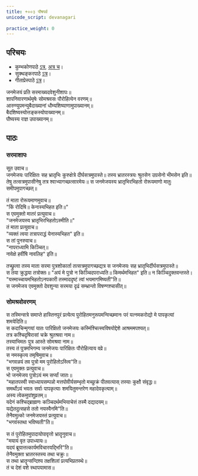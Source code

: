 ```yaml
---  
title: +००३ पौषपर्व 
unicode_script: devanagari  
  
practice_weight: 0  
---  
```


## परिचयः
- कुम्भकोणपाठे [ऽत्र](https://archive.org/details/mahAbhArata-kumbhakoNam/page/n13), [अत्र च](https://sanskritdocuments.org/mirrors/mahabharata/mbhK/mahabharata-k-01-sa.html)।
- सुक्थङ्करपाठे [ऽत्र](http://bombay.indology.info/mahabharata/text/UD/MBh01.txt)।
- गीताप्रेस्पाठे [ऽत्र](https://archive.org/stream/mahabharata01ramauoft#page/564/mode/2up)।
  

जनमेजयं प्रति सरमाख्यदवेशुनीशापः॥  
शापनिवारणार्थमृषेः सोमश्रवसः पौरोहित्येन वरणम्॥  
आरुण्युपमन्युबैदाख्यानां धौम्यशिष्याणामुपाख्यानम्॥  
बैदशिष्यस्योत्तङ्कस्योपाख्यानम्॥  
पौष्यस्य राज्ञ उपाख्यानम्॥  

## पाठः
### सरमाशापः
सूत उवाच॥  
जनमेजयः पारिक्षितः सह भ्रातृभिः कुरुक्षेत्रे दीर्घसत्रमुपास्ते॥ तस्य भ्रातरस्त्रयः श्रुतसेन उग्रसेनो भीमसेन इति॥ तेषु तत्सत्रमुपासीनेषु तत्र श्वाभ्यागच्छत्सारमेयः॥ स जनमेजयस्य भ्रातृभिरभिहतो रोरूयमाणो मातुः समीपमुपागच्छत्॥ 

तं माता रोरूयमाणमुवाच॥  
"किं रोदिषि॥ केनास्यभिहत इति॥"  
स एवमुक्तो मातरं प्रत्युवाच॥  
"जनमेजयस्य भ्रातृभिरभिहतोऽस्मीति॥"  
तं माता प्रत्युवाच॥  
"व्यक्तं त्वया तत्रापराद्धं येनास्यभिहत" इति॥  
स तां पुनरुवाच॥  
"नापराध्यामि किञ्चित्॥  
नावेक्षे हवींषि नावलिह" इति॥  

तच्छ्रुत्वा तस्य माता सरमा पुत्रशोकार्ता तत्सत्रमुपागच्छद्यत्र स जनमेजयः सह भ्रातृभिर्दीर्घसत्रमुपास्ते॥  
स तया क्रुद्धया तत्रोक्तः॥ "अयं मे पुत्रो न किञ्चिदपराध्यति॥ किमर्थमभिहत" इति॥ न किञ्चिदुक्तवन्तस्ते।
"यस्माच्चायमभिहतोऽनपकारी तस्माददृष्टं त्वां भयमागमिष्यती"ति॥  
स जनमेजय एवमुक्तो देवशुन्या सरमया दृढं सम्भ्रान्तो विषण्णश्चासीत्॥  

### सोमश्रवोवरणम्
स तस्मिन्सत्रे समाप्ते हास्तिनपुरं प्रत्येत्य पुरोहितमनुरूपमन्विच्छमानः परं यत्नमकरोद्यो मे पापकृत्यां शमयेदिति॥  
स कदाचिन्मृगयां यातः पारिक्षितो जनमेजयः कस्मिंश्चित्स्वविषयोद्देशे आश्रममपश्यत्॥  
तत्र कश्चिदृषिरासां चक्रे श्रुतश्रवा नाम॥  
तस्याभिमतः पुत्र आस्ते सोमश्रवा नाम॥  
तस्य तं पुत्रमभिगम्य जनमेजयः पारिक्षितः पौरोहित्याय वव्रे॥  
स नमस्कृत्य तमृषिमुवाच॥  
"भगवन्नयं तव पुत्रो मम पुरोहितोऽस्त्वि"ति॥  
स एवमुक्तः प्रत्युवाच॥  
भो जनमेजय पुत्रोऽयं मम सर्प्यां जातः॥  
"महातपस्वी स्वाध्यायसम्पन्नो मत्तपोवीर्यसम्भृतो मच्छुक्रं पीतवत्यास् तस्याः कुक्षौ संवृद्धः॥  
समर्थोऽयं भवतः सर्वाः पापकृत्याः शमयितुमन्तरेण महादेवकृत्याम्॥  
अस्य त्वेकमुपांशुव्रतम्॥  
यदेनं कश्चिद्ब्राह्मणः कञ्चिदर्थमभियाचेत्तं तस्मै दद्यादयम्॥  
यद्येतदुत्सहसे ततो नयस्वैनमि"ति॥  
तेनैवमुत्को जनमेजयस्तं प्रत्युवाच॥  
"भगवंस्तथा भविष्यती"ति॥  

स तं पुरोहितमुपादायोपावृत्तो भ्रातॄनुवाच॥  
"मयायं वृत उपाध्यायः॥  
यदयं ब्रूयात्तत्कार्यमविचारयद्भिरि"ति॥  
तेनैवमुक्ता भ्रातरस्तस्य तथा चक्रुः॥  
स तथा भ्रातॄन्सन्दिश्य तक्षशिलां प्रत्यभिप्रतस्थे॥  
तं च देशं वशे स्थापयामास॥  

<div class="js_include" url="01-dhaumya-shixA.md"  newLevelForH1="2" includeTitle="true"> </div>  

<div class="js_include" url="02-uttanka-shixA.md"  newLevelForH1="2" includeTitle="true"> </div>  

<div class="js_include" url="03-sarpasatrachodanA.md"  newLevelForH1="2" includeTitle="true"> </div>  

